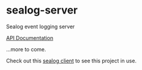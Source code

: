 # sealog-server
Sealog event logging server

[API Documentation](<http://162.243.201.175:8000/documentation>)

...more to come.

Check out this [sealog client](https://github.com/webbpinner/sealog-server) to see this project in use.
